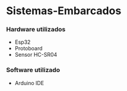 # Sistemas-Embarcados

### Hardware utilizados
- Esp32
- Protoboard
- Sensor HC-SR04

### Software utilizado
- Arduino IDE
  
